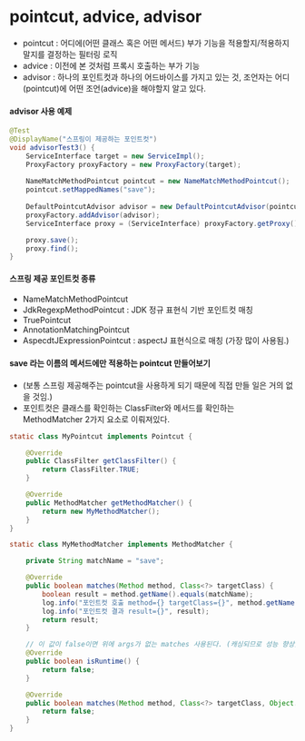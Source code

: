 # pointcut, advice, advisor
 * pointcut : 어디에(어떤 클래스 혹은 어떤 메서드) 부가 기능을 적용할지/적용하지 말지를 결정하는 필터링 로직
 * advice : 이전에 본 것처럼 프록시 호출하는 부가 기능
 * advisor : 하나의 포인트컷과 하나의 어드바이스를 가지고 있는 것, 조언자는 어디(pointcut)에 어떤 조언(advice)을 해야할지 알고 있다.


#### advisor 사용 예제

```java
@Test
@DisplayName("스프링이 제공하는 포인트컷")
void advisorTest3() {
    ServiceInterface target = new ServiceImpl();
    ProxyFactory proxyFactory = new ProxyFactory(target);
    
    NameMatchMethodPointcut pointcut = new NameMatchMethodPointcut();
    pointcut.setMappedNames("save");
    
    DefaultPointcutAdvisor advisor = new DefaultPointcutAdvisor(pointcut, new TimeAdvice());
    proxyFactory.addAdvisor(advisor);
    ServiceInterface proxy = (ServiceInterface) proxyFactory.getProxy();

    proxy.save();
    proxy.find();
}
```

#### 스프링 제공 포인트컷 종류
 * NameMatchMethodPointcut
 * JdkRegexpMethodPointcut : JDK 정규 표현식 기반 포인트컷 매칭
 * TruePointcut
 * AnnotationMatchingPointcut
 * AspecdtJExpressionPointcut : aspectJ 표현식으로 매칭 (가장 많이 사용됨.)

#### save 라는 이름의 메서드에만 적용하는 pointcut 만들어보기
 * (보통 스프링 제공해주는 pointcut을 사용하게 되기 때문에 직접 만들 일은 거의 없을 것임.)
 * 포인트컷은 클래스를 확인하는 ClassFilter와 메서드를 확인하는 MethodMatcher 2가지 요소로 이뤄져있다.

```java
static class MyPointcut implements Pointcut {

    @Override
    public ClassFilter getClassFilter() {
        return ClassFilter.TRUE;
    }

    @Override
    public MethodMatcher getMethodMatcher() {
        return new MyMethodMatcher();
    }
}

static class MyMethodMatcher implements MethodMatcher {

    private String matchName = "save";

    @Override
    public boolean matches(Method method, Class<?> targetClass) {
        boolean result = method.getName().equals(matchName);
        log.info("포인트컷 호출 method={} targetClass={}", method.getName(), targetClass);
        log.info("포인트컷 결과 result={}", result);
        return result;
    }

    // 이 값이 false이면 위에 args가 없는 matches 사용된다. (캐싱되므로 성능 향상), true 이면 아래 args가 있는 matches가 호출된다.
    @Override
    public boolean isRuntime() {
        return false;
    }

    @Override
    public boolean matches(Method method, Class<?> targetClass, Object... args) {
        return false;
    }
}

```


